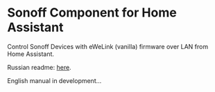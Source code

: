 # Sonoff Component for Home Assistant

Control Sonoff Devices with eWeLink (vanilla) firmware over LAN from Home Assistant.

Russian readme: [here](https://github.com/AlexxIT/SonoffLAN).

English manual in development...